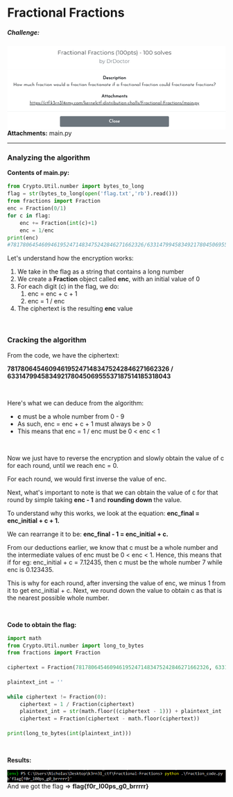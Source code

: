 # Fractional Fractions

##### Challenge:

<img style="float: left;" src="screenshots/screenshot1.png">

**Attachments:** main.py

---

### Analyzing the algorithm

**Contents of main.py:**

```python
from Crypto.Util.number import bytes_to_long
flag = str(bytes_to_long(open('flag.txt','rb').read()))
from fractions import Fraction
enc = Fraction(0/1)
for c in flag:
    enc += Fraction(int(c)+1)
    enc = 1/enc
print(enc)
#7817806454609461952471483475242846271662326/63314799458349217804506955537187514185318043
```

Let's understand how the encryption works:

1. We take in the flag as a string that contains a long number
2. We create a **Fraction** object called **enc**, with an initial value of 0
3. For each digit (c) in the flag, we do:
   1. enc = enc + c + 1
   2. enc = 1 / enc
4. The ciphertext is the resulting **enc** value

<br>

### Cracking the algorithm

From the code, we have the ciphertext: 

**7817806454609461952471483475242846271662326 / 63314799458349217804506955537187514185318043**

<br>

Here's what we can deduce from the algorithm:

* **c** must be a whole number from 0 - 9
* As such, enc = enc + c + 1 must always be > 0
* This means that enc = 1 / enc must be 0 < enc < 1

<br>

Now we just have to reverse the encryption and slowly obtain the value of  c for each round, until we reach enc = 0.

For each round, we would first inverse the value of enc.

Next, what's important to note is that we can obtain the value of c for that round by simple taking **enc - 1** and **rounding down** the value. 

To understand why this works, we look at the equation: **enc_final = enc_initial + c + 1.** 

We can rearrange it to be: **enc_final - 1 = enc_initial + c.**

From our deductions earlier, we know that c must be a whole number and the intermediate values of enc must be 0 < enc < 1. Hence, this means that if for eg: enc_initial + c = 7.12435, then c must be the whole number 7 while enc is 0.123435.

This is why for each round, after inversing the value of enc, we minus 1 from it to get enc_initial + c. Next, we round down the value to obtain c as that is the nearest possible whole number.

<br>

**Code to obtain the flag:**

```python
import math
from Crypto.Util.number import long_to_bytes
from fractions import Fraction

ciphertext = Fraction(7817806454609461952471483475242846271662326, 63314799458349217804506955537187514185318043)

plaintext_int = ''

while ciphertext != Fraction(0):
    ciphertext = 1 / Fraction(ciphertext)
    plaintext_int = str(math.floor((ciphertext - 1))) + plaintext_int
    ciphertext = Fraction(ciphertext - math.floor(ciphertext))

print(long_to_bytes(int(plaintext_int)))
```

<br>

**Results:**

<img style="float: left;" src="screenshots/screenshot2.png">

And we got the flag => **flag{f0r_l00ps_g0_brrrrr}**

